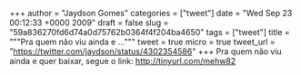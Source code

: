 
+++
author = "Jaydson Gomes"
categories = ["tweet"]
date = "Wed Sep 23 00:12:33 +0000 2009"
draft = false
slug = "59a836270fd6d74a0d75762b0364f4f204ba4650"
tags = ["tweet"]
title = """Pra quem não viu ainda e ..."""
tweet = true
micro = true
tweet_url = "https://twitter.com/jaydson/status/4302354586"
+++
Pra quem não viu ainda e quer baixar, segue o link: http://tinyurl.com/mehw82
